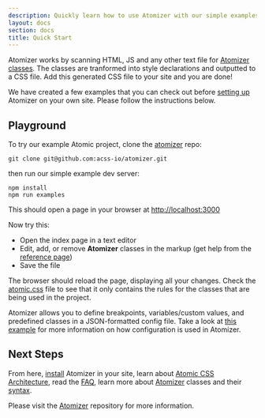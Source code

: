 ```yaml
---
description: Quickly learn how to use Atomizer with our simple examples.
layout: docs
section: docs
title: Quick Start
---
```


Atomizer works by scanning HTML, JS and any other text file for [Atomizer classes](./guides/atomizer-classes.html). The classes are tranformed into style declarations and outputted to a CSS file. Add this generated CSS file to your site and you are done!

We have created a few examples that you can check out before [setting up](./installation.html) Atomizer on your own site. Please follow the instructions below.

## Playground

To try our example Atomic project, clone the [atomizer](https://github.com/acss-io/atomizer) repo:

```shell
git clone git@github.com:acss-io/atomizer.git
```

then run our simple example dev server:

```shell
npm install
npm run examples
```

This should open a page in your browser at [http://localhost:3000](http://localhost:3000)

Now try this:

- Open the index page in a text editor
- Edit, add, or remove **Atomizer** classes in the markup (get help from the [reference page](/reference.html))
- Save the file

The browser should reload the page, displaying all your changes. Check the [atomic.css](http://localhost:3000/css/atomic.css) file to see that it only contains the rules for the classes that are being used in the project.

<p class="noteBox info">Atomizer allows you to define breakpoints, variables/custom values, and predefined classes in a JSON-formatted config file. Take a look at <a href="https://github.com/acss-io/atomizer/blob/master/examples/atomizer.config.js">this example</a> for more information on how configuration is used in Atomizer.</p>

## Next Steps

From here, [install](./installation.html) Atomizer in your site, learn about [Atomic CSS Architecture](/thinking-in-atomic.html), read the [FAQ](/frequently-asked-questions.html), learn more about [Atomizer](/guides/atomizer-classes.html) classes and their [syntax](/guides/syntax.html).

Please visit the [Atomizer](https://github.com/acss-io/atomizer) repository for more information.
